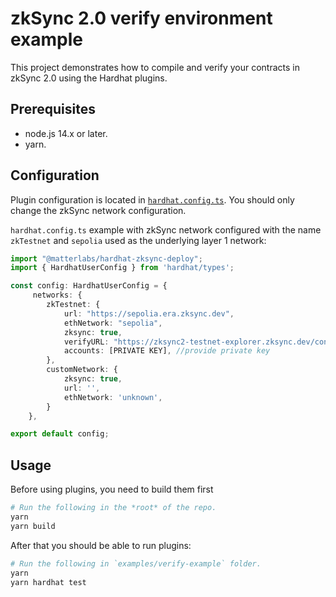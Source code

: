 # zkSync 2.0 verify environment example

This project demonstrates how to compile and verify your contracts in zkSync 2.0 using the Hardhat plugins.

## Prerequisites

- node.js 14.x or later.
- yarn.

## Configuration

Plugin configuration is located in [`hardhat.config.ts`](./hardhat.config.ts).
You should only change the zkSync network configuration.

`hardhat.config.ts` example with zkSync network configured with the name `zkTestnet` and `sepolia` used as the underlying layer 1 network:
```ts
import "@matterlabs/hardhat-zksync-deploy";
import { HardhatUserConfig } from 'hardhat/types';

const config: HardhatUserConfig = {
     networks: {     
        zkTestnet: {
            url: "https://sepolia.era.zksync.dev",
            ethNetwork: "sepolia",
            zksync: true,
            verifyURL: "https://zksync2-testnet-explorer.zksync.dev/contract_verification",
            accounts: [PRIVATE KEY], //provide private key
        },
        customNetwork: {
            zksync: true,
            url: '',
            ethNetwork: 'unknown',
        }
    },

export default config;
```

## Usage

Before using plugins, you need to build them first

```sh
# Run the following in the *root* of the repo.
yarn
yarn build
```

After that you should be able to run plugins:

```sh
# Run the following in `examples/verify-example` folder.
yarn
yarn hardhat test
```
